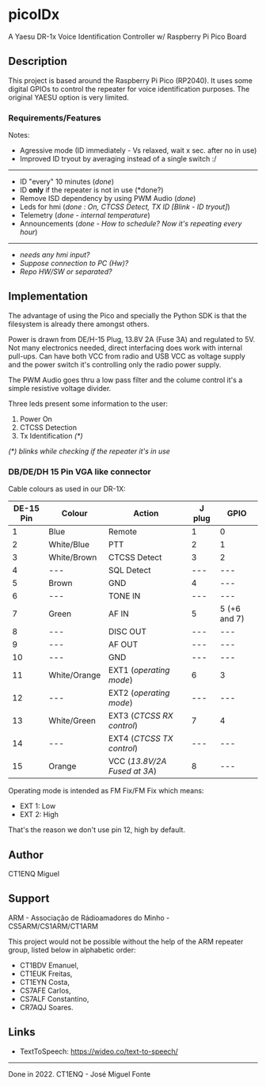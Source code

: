 # picoIDx
A Yaesu DR-1x Voice Identification Controller w/ Raspberry Pi Pico Board

## Description

This project is based around the Raspberry Pi Pico (RP2040). It uses some digital
GPIOs to control the repeater for voice identification purposes. The original YAESU
option is very limited. 

### Requirements/Features

Notes:

- Agressive mode (ID immediately - Vs relaxed, wait x sec. after no in use)
- Improved ID tryout by averaging instead of a single switch :/

---

- ID "every" 10 minutes (*done*)
- ID **only** if the repeater is not in use (*done?)
- Remove ISD dependency by using PWM Audio (*done*)
- Leds for hmi (*done : On, CTCSS Detect, TX ID [Blink - ID tryout]*)
- Telemetry (*done - internal temperature*)
- Announcements (*done - How to schedule? Now it's repeating every hour*)

---

- *needs any hmi input?*
- *Suppose connection to PC (Hw)?*
- *Repo HW/SW or separated?*

## Implementation

The advantage of using the Pico and specially the Python
SDK is that the filesystem is already there amongst others.

Power is drawn from DE/H-15 Plug, 13.8V 2A (Fuse 3A) and regulated to 5V.
Not many electronics needed, direct interfacing does work with internal pull-ups.
Can have both VCC from radio and USB VCC as voltage supply and the power switch
it's controlling only the radio power supply.

The PWM Audio goes thru a low pass filter and the colume control it's a simple
resistive voltage divider.

Three leds present some information to the user:

1. Power On
2. CTCSS Detection
3. Tx Identification *(\*)*

*(\*) blinks while checking if the repeater it's in use*


### DB/DE/DH 15 Pin VGA like connector

Cable colours as used in our DR-1X:

|DE-15 Pin|Colour|Action|J plug|GPIO|
|---------|------|------|------|----|
|1|Blue|Remote|1|0|
|2|White/Blue|PTT|2|1|
|3|White/Brown|CTCSS Detect |3|2|
|4|---|SQL Detect|---|---|
|5|Brown|GND|4|---|
|6|---|TONE IN|---|---|
|7|Green|AF IN|5|5 (+6 and 7)|
|8|---|DISC OUT|---|---|
|9|---|AF OUT|---|---|
|10|---|GND|---|---|
|11|White/Orange|EXT1 (*operating mode*)|6|3|
|12|---|EXT2 (*operating mode*)|---|---|
|13|White/Green|EXT3 (*CTCSS RX control*)|7|4|
|14|---|EXT4 (*CTCSS TX control*)|---|---|
|15|Orange|VCC (*13.8V/2A Fused at 3A*)|8|---|


Operating mode is intended as FM Fix/FM Fix which means:

- EXT 1: Low
- EXT 2: High

That's the reason we don't use pin 12, high by default.

## Author

CT1ENQ Miguel

## Support

ARM - Associação de Rádioamadores do Minho - CS5ARM/CS1ARM/CT1ARM

This project would not be possible without the help of the ARM repeater group,
listed below in alphabetic order: 

- CT1BDV Emanuel, 
- CT1EUK Freitas,
- CT1EYN Costa,
- CS7AFE Carlos,
- CS7ALF Constantino,
- CR7AQJ Soares.



## Links
- TextToSpeech: https://wideo.co/text-to-speech/

---

Done in 2022. CT1ENQ - José Miguel Fonte